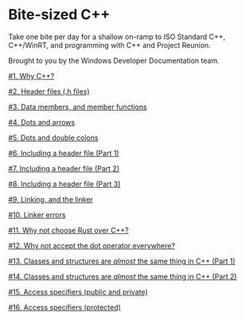 # Bite-sized C++

Take one bite per day for a shallow on-ramp to ISO Standard C++, C++/WinRT, and programming with C++ and Project Reunion.

Brought to you by the Windows Developer Documentation team.

[#1. Why C++?](./posts/001.md)

[#2. Header files (.h files)](./posts/002.md)

[#3. Data members, and member functions](./posts/003.md)

[#4. Dots and arrows](./posts/004.md)

[#5. Dots and double colons](./posts/005.md)

[#6. Including a header file (Part 1)](./posts/006.md)

[#7. Including a header file (Part 2)](./posts/007.md)

[#8. Including a header file (Part 3)](./posts/008.md)

[#9. Linking, and the linker](./posts/009.md)

[#10. Linker errors](./posts/010.md)

[#11. Why not choose Rust over C++?](./posts/011.md)

[#12. Why not accept the dot operator everywhere?](./posts/012.md)

[#13. Classes and structures are *almost* the same thing in C++ (Part 1)](./posts/013.md)

[#14. Classes and structures are *almost* the same thing in C++ (Part 2)](./posts/014.md)

[#15. Access specifiers (public and private)](./posts/015.md)

[#16. Access specifiers (protected)](./posts/016.md)
